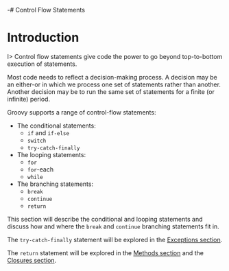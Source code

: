 -# Control Flow Statements

# Introduction

I> Control flow statements give code the power to go beyond top-to-bottom execution of statements.


Most code needs to reflect a decision-making process. A decision may be an either-or in which we process one set of statements rather than another. Another decision may be to run the same set of statements for a finite (or infinite) period.

Groovy supports a range of control-flow statements:

* The conditional statements:
	* `if` and `if-else`
	* `switch`
	* `try-catch-finally`
* The looping statements:
	* `for`
	* `for`-each
	* `while`
* The branching statements:
	* `break`
	* `continue`
	* `return`

This section will describe the conditional and looping statements and discuss how and where the `break` and `continue` branching statements fit in.

The `try-catch-finally` statement will be explored in the [Exceptions section](#chexceptions).

The `return` statement will be explored in the [Methods section](#chmethods) and the [Closures section](#chclosures).
